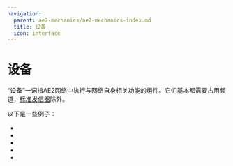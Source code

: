 ```yaml
---
navigation:
  parent: ae2-mechanics/ae2-mechanics-index.md
  title: 设备
  icon: interface
---
```


# 设备

“设备”一词指AE2网络中执行与网络自身相关功能的组件。它们基本都需要占用频道，[标准发信器](../items-blocks-machines/level_emitter.md)除外。

以下是一些例子：

*   <ItemLink id="interface" />
*   <ItemLink id="import_bus" />
*   <ItemLink id="storage_bus" />
*   <ItemLink id="pattern_provider" />
*   <ItemLink id="drive" />
